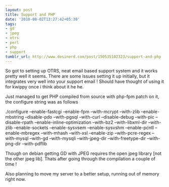 ```yaml
---
layout: post
title: Support and PHP
date: '2010-08-02T12:27:42+05:30'
tags:
- gd
- jpeg
- otrs
- perl
- php
- support
tumblr_url: http://www.desinerd.com/post/150535102323/support-and-php
---
```

So got to setting up OTRS, neat email based support system and it works pretty well it seems. There are some issues setting it up initially, but it integrates very well into your support email ! Should have thought of using it for kwippy once i think about it he he.

Just managed to get PHP compiled from source with php-fpm patch on it, the configure string was as follows

./configure –enable-fastcgi –enable-fpm –with-mcrypt –with-zlib –enable-mbstring –disable-pdo –with-pgsql –with-curl –disable-debug –with-pic –disable-rpath –enable-inline-optimization –with-bz2 –with-libxml-dir –with-zlib –enable-sockets –enable-sysvsem –enable-sysvshm –enable-pcntl –enable-mbregex –with-mhash –with-xsl –enable-zip –with-pcre-regex –with-mysql –with-gd –with-mysqli –with-jpeg-dir –with-freetype-dir –with-png-dir –with-pdflib

Though on debian getting GD with JPEG requires the open jpeg library [not the other jpeg lib]. Thats after going through the compilation a couple of time !

Also planning to move my server to a better setup, running out of memory right now.
